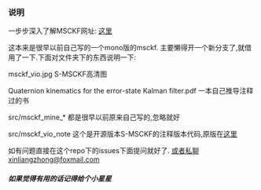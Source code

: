 ### 说明

一步步深入了解MSCKF网址: [这里](www.xinliang-zhong.com/msckf_notes/)

这本来是很早以前自己写的一个mono版的msckf. 主要懒得开一个新分支了,就借用了一下.下面对文件夹下的东西说明一下:

msckf_vio.jpg S-MSCKF高清图

Quaternion kinematics for the error-state Kalman filter.pdf 一本自己推导注释过的书

src/msckf_mine_* 都是很早以前原来自己写的,忽略就好

src/msckf_vio_note 这个是开源版本S-MSCKF的注释版本代码,原版在[这里](https://github.com/KumarRobotics/msckf_vio)

如有问题直接在这个repo下的issues下面提问就好了. 或者私聊xinliangzhong@foxmail.com

##### 如果觉得有用的话记得给个小星星





